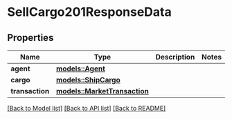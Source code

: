 # SellCargo201ResponseData

## Properties

Name | Type | Description | Notes
------------ | ------------- | ------------- | -------------
**agent** | [**models::Agent**](Agent.md) |  | 
**cargo** | [**models::ShipCargo**](ShipCargo.md) |  | 
**transaction** | [**models::MarketTransaction**](MarketTransaction.md) |  | 

[[Back to Model list]](../README.md#documentation-for-models) [[Back to API list]](../README.md#documentation-for-api-endpoints) [[Back to README]](../README.md)


